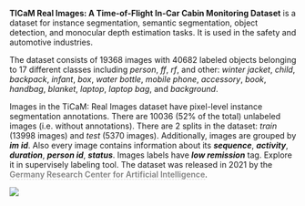 **TICaM Real Images: A Time-of-Flight In-Car Cabin Monitoring Dataset** is a dataset for instance segmentation, semantic segmentation, object detection, and monocular depth estimation tasks. It is used in the safety and automotive industries. 

The dataset consists of 19368 images with 40682 labeled objects belonging to 17 different classes including *person*, *ff*, *rf*, and other: *winter jacket*, *child*, *backpack*, *infant*, *box*, *water bottle*, *mobile phone*, *accessory*, *book*, *handbag*, *blanket*, *laptop*, *laptop bag*, and *background*.

Images in the TiCaM: Real Images dataset have pixel-level instance segmentation annotations. There are 10036 (52% of the total) unlabeled images (i.e. without annotations). There are 2 splits in the dataset: *train* (13998 images) and *test* (5370 images). Additionally, images are grouped by ***im id***. Also every image contains information about its ***sequence***, ***activity***, ***duration***, ***person id***, ***status***. Images labels have ***low remission*** tag. Explore it in supervisely labeling tool. The dataset was released in 2021 by the <span style="font-weight: 600; color: grey; border-bottom: 1px dashed #d3d3d3;">Germany Research Center for Artificial Intelligence</span>.

<img src="https://github.com/dataset-ninja/ticam-real-images/raw/main/visualizations/poster.png">
